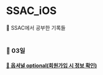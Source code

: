 # SSAC_iOS
🎄 SSAC에서 공부한 기록들<br/><br/>

### 🐾  03일
#### [📌 옵셔널 optional(회원가입 시 정보 확인)](https://github.com/yoogail105/SSAC_iOS/issues/1#issue-1012120893)

